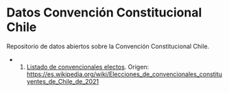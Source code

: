 # Datos Convención Constitucional Chile

Repositorio de datos abiertos sobre la Convención Constitucional Chile.

- 1. [Listado de convencionales electos](output/1_convencionales). Origen: https://es.wikipedia.org/wiki/Elecciones_de_convencionales_constituyentes_de_Chile_de_2021
